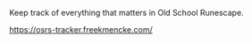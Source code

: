 Keep track of everything that matters in Old School Runescape.

https://osrs-tracker.freekmencke.com/
